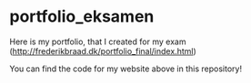 # portfolio_eksamen
Here is my portfolio, that I created for my exam
(http://frederikbraad.dk/portfolio_final/index.html)

You can find the code for my website above in this repository!
